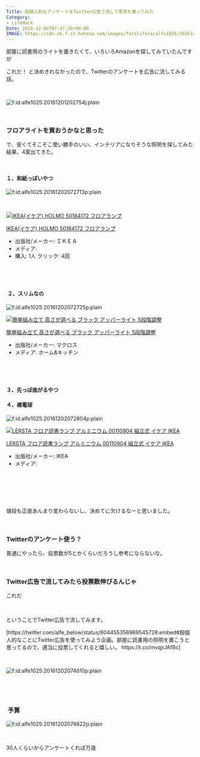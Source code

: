 ```yaml
---
Title: 超個人的なアンケートをTwitter広告で流して意見を募ってみた
Category:
- LifeHack
Date: 2016-12-02T07:47:28+09:00
IMAGE: https://cdn-ak.f.st-hatena.com/images/fotolife/a/alfe1025/20161201/20161201202754.jpg
---
```


<p>部屋に読書用のライトを置きたくて、いろいろAmazonを探してみていたんですが</p>
<p>これだ！ と決めきれなかったので、Twitterのアンケートを広告に流してみる話。</p>
<p> </p>
<p><img class="hatena-fotolife" title="f:id:alfe1025:20161201202754j:plain" src="https://cdn-ak.f.st-hatena.com/images/fotolife/a/alfe1025/20161201/20161201202754.jpg" alt="f:id:alfe1025:20161201202754j:plain" /></p>
<p> </p>

### フロアライトを買おうかなと思った

<p>で、安くてそこそこ使い勝手のいい、インテリアになりそうな照明を探してみた結果、4案出てきた。</p>
<p> </p>
<h4>１、和紙っぽいやつ</h4>
<p><img class="hatena-fotolife" title="f:id:alfe1025:20161202072713p:plain" src="https://cdn-ak.f.st-hatena.com/images/fotolife/a/alfe1025/20161202/20161202072713.png" alt="f:id:alfe1025:20161202072713p:plain" /></p>
<p> </p>
<div class="freezed">
<div class="external-link-detail"><a href="https://www.amazon.co.jp/exec/obidos/ASIN/B005PUTLXW/ab1025-22/"><img class="external-link-detail-image" title="IKEA(イケア) HOLMO 50184172 フロアランプ" src="https://ecx.images-amazon.com/images/I/31dlkQFgjAL._SL160_.jpg" alt="IKEA(イケア) HOLMO 50184172 フロアランプ" /></a>
<div class="external-link-detail-info">
<p class="external-link-detail-title"><a href="https://www.amazon.co.jp/exec/obidos/ASIN/B005PUTLXW/ab1025-22/">IKEA(イケア) HOLMO 50184172 フロアランプ</a></p>
<ul>
<li><span class="external-link-detail-label">出版社/メーカー:</span> ＩＫＥＡ</li>
<li><span class="external-link-detail-label">メディア:</span></li>
<li><span class="external-link-detail-label">購入</span>: 1人 <span class="external-link-detail-label">クリック</span>: 4回</li>

</ul>
</div>
<div class="external-link-detail-foot"> </div>
</div>
</div>
<p> </p>
<h4> ２、スリムなの</h4>
<p><img class="hatena-fotolife" title="f:id:alfe1025:20161202072725p:plain" src="https://cdn-ak.f.st-hatena.com/images/fotolife/a/alfe1025/20161202/20161202072725.png" alt="f:id:alfe1025:20161202072725p:plain" /></p>
<div class="freezed">
<div class="external-link-detail"><a href="https://www.amazon.co.jp/exec/obidos/ASIN/B00XOH4TNK/ab1025-22/"><img class="external-link-detail-image" title="簡単組み立て 高さが選べる ブラック アッパーライト 5段階調整" src="https://ecx.images-amazon.com/images/I/21soiBlL1DL._SL160_.jpg" alt="簡単組み立て 高さが選べる ブラック アッパーライト 5段階調整" /></a>
<div class="external-link-detail-info">
<p class="external-link-detail-title"><a href="https://www.amazon.co.jp/exec/obidos/ASIN/B00XOH4TNK/ab1025-22/">簡単組み立て 高さが選べる ブラック アッパーライト 5段階調整</a></p>
<ul>
<li><span class="external-link-detail-label">出版社/メーカー:</span> マクロス</li>
<li><span class="external-link-detail-label">メディア:</span> ホーム&amp;キッチン</li>

</ul>
</div>
<div class="external-link-detail-foot"> </div>
</div>
</div>
<p> </p>
<h4>３、先っぽ曲がるやつ</h4>
<h4>４、裸電球</h4>
<p><img class="hatena-fotolife" title="f:id:alfe1025:20161202072804p:plain" src="https://cdn-ak.f.st-hatena.com/images/fotolife/a/alfe1025/20161202/20161202072804.png" alt="f:id:alfe1025:20161202072804p:plain" /></p>
<div class="freezed">
<div class="external-link-detail"><a href="https://www.amazon.co.jp/exec/obidos/ASIN/B005F5I0YI/ab1025-22/"><img class="external-link-detail-image" title="LERSTA フロア読書ランプ アルミニウム 00110904 組立式 イケア IKEA" src="https://ecx.images-amazon.com/images/I/316OVgIYWeL._SL160_.jpg" alt="LERSTA フロア読書ランプ アルミニウム 00110904 組立式 イケア IKEA" /></a>
<div class="external-link-detail-info">
<p class="external-link-detail-title"><a href="https://www.amazon.co.jp/exec/obidos/ASIN/B005F5I0YI/ab1025-22/">LERSTA フロア読書ランプ アルミニウム 00110904 組立式 イケア IKEA</a></p>
<ul>
<li><span class="external-link-detail-label">出版社/メーカー:</span> IKEA</li>
<li><span class="external-link-detail-label">メディア:</span></li>

</ul>
</div>
<div class="external-link-detail-foot"> </div>
</div>
</div>
<p> </p>
<p> </p>
<p>値段も正直あんまり変わらないし、決めてに欠けるなーと思いました。</p>
<p> </p>

### Twitterのアンケート使う？

<p>普通にやったら、投票数が5とかくらいだろうし参考にならないな。</p>
<p> </p>

### Twitter広告で流してみたら投票数伸びるんじゃ

<p>これだ</p>
<p> </p>
<p>ということでTwitter広告で流してみます。</p>
<p>[https://twitter.com/alfe_below/status/804455356969545728:embed#超個人的なことにTwitter広告を使ってみよう企画。部屋に読書用の照明を置こうと思ってるので、適当に投票してくれると嬉しい。 https://t.co/mvqjrJAfBc]</p>
<p> </p>
<p><img class="hatena-fotolife" title="f:id:alfe1025:20161202074610p:plain" src="https://cdn-ak.f.st-hatena.com/images/fotolife/a/alfe1025/20161202/20161202074610.png" alt="f:id:alfe1025:20161202074610p:plain" /></p>
<p> </p>
<p> </p>

###  予算

<p><img class="hatena-fotolife" title="f:id:alfe1025:20161202074622p:plain" src="https://cdn-ak.f.st-hatena.com/images/fotolife/a/alfe1025/20161202/20161202074622.png" alt="f:id:alfe1025:20161202074622p:plain" /></p>
<p> </p>
<p>30人くらいからアンケートくれば万歳</p>
<p> </p>
<p> </p>

